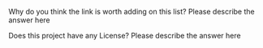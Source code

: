 Why do you think the link is worth adding on this list?
Please describe the answer here

Does this project have any License?
Please describe the answer here

